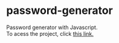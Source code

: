 # password-generator
Password generator with Javascript.
<br>
To acess the project, click [this link.](https://artoriusss.github.io/password-generator/)
